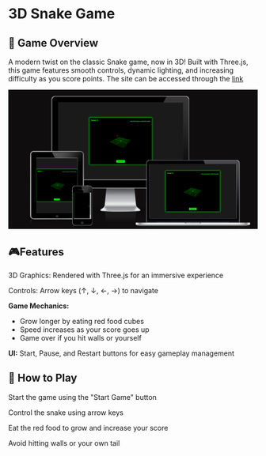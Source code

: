 # 3D Snake Game

## 🐍 Game Overview
A modern twist on the classic Snake game, now in 3D! Built with Three.js, this game features smooth controls, dynamic lighting, and increasing difficulty as you score points.
The site can be accessed through the [link](https://ebuka-martins.github.io/3d-snake-game/)

![3d Game website](assets/images/front-page.png)

## 🎮Features
3D Graphics: Rendered with Three.js for an immersive experience

Controls: Arrow keys (↑, ↓, ←, →) to navigate

**Game Mechanics:**
 - Grow longer by eating red food cubes
 - Speed increases as your score goes up
 - Game over if you hit walls or yourself

**UI:** Start, Pause, and Restart buttons for easy gameplay management

## 🚀 How to Play
Start the game using the "Start Game" button

Control the snake using arrow keys

Eat the red food to grow and increase your score

Avoid hitting walls or your own tail





